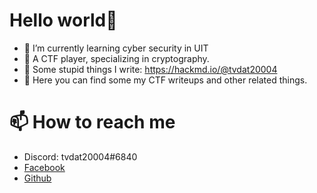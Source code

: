 <h1 align="left" >Hello world👋 </h1>

- 🌱 I’m currently learning cyber security in UIT
- 👯 A CTF player, specializing in cryptography. 
- 📝 Some stupid things I write: https://hackmd.io/@tvdat20004
- 📝 Here you can find some my CTF writeups and other related things.
<h1 align="left" >📫 How to reach me </h1>
<ul>
    <li>
    Discord: tvdat20004#6840
    </li>
    <li>
    <a href=https://facebook.com/tvdat20004>
    Facebook
    </a>
    </li>
    <li>
    <a href=https://github.com/tvdat20004>
    Github
    </a>
    </li>
    
</ul>
